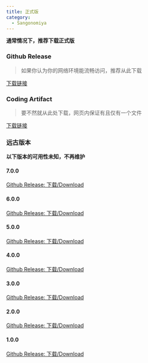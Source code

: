```yaml
---
title: 正式版
category:
  - Sangonomiya
---
```


**通常情况下，推荐下载正式版**

### Github Release

> 如果你认为你的网络环境能流畅访问，推荐从此下载

[下载链接](https://github.com/AuroraZiling/sangonomiya/releases)

### Coding Artifact

> 要不然就从此处下载，网页内保证有且仅有一个文件

[下载链接](https://sangonomiya.coding.net/public-artifacts/sangonomiya/release/packages)

### 远古版本

**以下版本的可用性未知，不再维护**

#### 7.0.0

[Github Release: 下载/Download](https://github.com/AuroraZiling/sangonomiya/releases/tag/Release-7)

#### 6.0.0

[Github Release: 下载/Download](https://github.com/AuroraZiling/sangonomiya/releases/tag/Release-6)

#### 5.0.0

[Github Release: 下载/Download](https://github.com/AuroraZiling/sangonomiya/releases/tag/Release-5)

#### 4.0.0

[Github Release: 下载/Download](https://github.com/AuroraZiling/sangonomiya/releases/tag/Release-4)

#### 3.0.0

[Github Release: 下载/Download](https://github.com/AuroraZiling/sangonomiya/releases/tag/Release-3)

#### 2.0.0

[Github Release: 下载/Download](https://github.com/AuroraZiling/sangonomiya/releases/tag/Release-2)

#### 1.0.0

[Github Release: 下载/Download](https://github.com/AuroraZiling/sangonomiya/releases/tag/Release-1)
